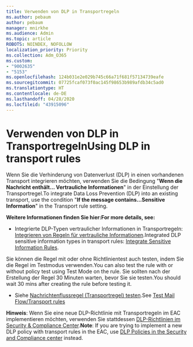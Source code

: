 ```yaml
---
title: Verwenden von DLP in Transportregeln
ms.author: pebaum
author: pebaum
manager: mnirkhe
ms.audience: Admin
ms.topic: article
ROBOTS: NOINDEX, NOFOLLOW
localization_priority: Priority
ms.collection: Adm_O365
ms.custom:
- "9002635"
- "5153"
ms.openlocfilehash: 124b031e2e029b745c66a71f681f57134739eafe
ms.sourcegitcommit: 07725fcaf073f0ac145f98653b989afdb34c5ad0
ms.translationtype: HT
ms.contentlocale: de-DE
ms.lasthandoff: 04/28/2020
ms.locfileid: "43915096"
---
```

# <a name="using-dlp-in-transport-rules"></a><span data-ttu-id="6891f-102">Verwenden von DLP in Transportregeln</span><span class="sxs-lookup"><span data-stu-id="6891f-102">Using DLP in transport rules</span></span>

<span data-ttu-id="6891f-103">Wenn Sie die Verhinderung von Datenverlust (DLP) in einen vorhandenen Transport integrieren möchten, verwenden Sie die Bedingung "**Wenn die Nachricht enthält... Vertrauliche Informationen**" in der Einstellung der Transportregel.</span><span class="sxs-lookup"><span data-stu-id="6891f-103">To integrate Data Loss Prevention (DLP) into an existing transport, use the condition "**If the message contains...Sensitive Information**" in the Transport rule setting.</span></span>

<span data-ttu-id="6891f-104">**Weitere Informationen finden Sie hier:**</span><span class="sxs-lookup"><span data-stu-id="6891f-104">**For more details, see:**</span></span>

- <span data-ttu-id="6891f-105">Integrierte DLP-Typen vertraulicher Informationen in Transportregeln: [Integrieren von Regeln für vertrauliche Informationen](https://docs.microsoft.com/exchange/security-and-compliance/data-loss-prevention/integrate-sensitive-information-rules).</span><span class="sxs-lookup"><span data-stu-id="6891f-105">Integrated DLP sensitive information types in transport rules: [Integrate Sensitive Information Rules](https://docs.microsoft.com/exchange/security-and-compliance/data-loss-prevention/integrate-sensitive-information-rules).</span></span>

<span data-ttu-id="6891f-106">Sie können die Regel mit oder ohne Richtlinientest auch testen, indem Sie die Regel im Testmodus verwenden.</span><span class="sxs-lookup"><span data-stu-id="6891f-106">You can also test the rule with or without policy test using Test Mode on the rule.</span></span>  <span data-ttu-id="6891f-107">Sie sollten nach der Erstellung der Regel 30 Minuten warten, bevor Sie sie testen.</span><span class="sxs-lookup"><span data-stu-id="6891f-107">You should wait 30 mins after creating the rule before testing it.</span></span>

- <span data-ttu-id="6891f-108">Siehe [Nachrichtenflussregel (Transportregel) testen](https://docs.microsoft.com/exchange/security-and-compliance/mail-flow-rules/test-mail-flow-rules).</span><span class="sxs-lookup"><span data-stu-id="6891f-108">See [Test Mail Flow/Transport rules](https://docs.microsoft.com/exchange/security-and-compliance/mail-flow-rules/test-mail-flow-rules)</span></span>

<span data-ttu-id="6891f-109">**Hinweis**: Wenn Sie eine neue DLP-Richtlinie mit Transportregeln im EAC implementieren möchten, verwenden Sie stattdessen [DLP-Richtlinien im Security & Compliance Center](https://docs.microsoft.com/microsoft-365/compliance/data-loss-prevention-policies?view=o365-worldwide).</span><span class="sxs-lookup"><span data-stu-id="6891f-109">**Note**: If you are trying to implement a new DLP policy with transport rules in the EAC, use [DLP Policies in the Security and Compliance center](https://docs.microsoft.com/microsoft-365/compliance/data-loss-prevention-policies?view=o365-worldwide) instead.</span></span>
